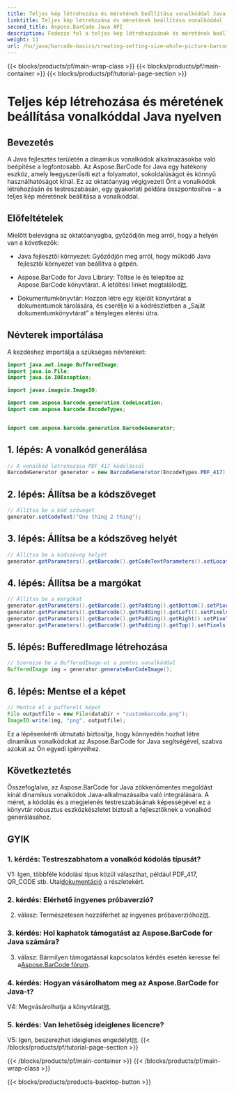 ```yaml
---
title: Teljes kép létrehozása és méretének beállítása vonalkóddal Java nyelven
linktitle: Teljes kép létrehozása és méretének beállítása vonalkóddal
second_title: Aspose.BarCode Java API
description: Fedezze fel a teljes kép létrehozásának és méretének beállítását Java nyelven az Aspose.BarCode segítségével. Könnyedén testreszabhatja a méretet, a kódolást és a megjelenést.
weight: 11
url: /hu/java/barcode-basics/creating-setting-size-whole-picture-barcode/
---
```


{{< blocks/products/pf/main-wrap-class >}}
{{< blocks/products/pf/main-container >}}
{{< blocks/products/pf/tutorial-page-section >}}

# Teljes kép létrehozása és méretének beállítása vonalkóddal Java nyelven

## Bevezetés

A Java fejlesztés területén a dinamikus vonalkódok alkalmazásokba való beépítése a legfontosabb. Az Aspose.BarCode for Java egy hatékony eszköz, amely leegyszerűsíti ezt a folyamatot, sokoldalúságot és könnyű használhatóságot kínál. Ez az oktatóanyag végigvezeti Önt a vonalkódok létrehozásán és testreszabásán, egy gyakorlati példára összpontosítva – a teljes kép méretének beállítása a vonalkóddal.

## Előfeltételek

Mielőtt belevágna az oktatóanyagba, győződjön meg arról, hogy a helyén van a következők:

- Java fejlesztői környezet: Győződjön meg arról, hogy működő Java fejlesztői környezet van beállítva a gépén.

-  Aspose.BarCode for Java Library: Töltse le és telepítse az Aspose.BarCode könyvtárat. A letöltési linket megtalálod[itt](https://releases.aspose.com/barcode/java/).

- Dokumentumkönyvtár: Hozzon létre egy kijelölt könyvtárat a dokumentumok tárolására, és cserélje ki a kódrészletben a „Saját dokumentumkönyvtárat” a tényleges elérési útra.

## Névterek importálása

A kezdéshez importálja a szükséges névtereket:

```java
import java.awt.image.BufferedImage;
import java.io.File;
import java.io.IOException;

import javax.imageio.ImageIO;

import com.aspose.barcode.generation.CodeLocation;
import com.aspose.barcode.EncodeTypes;


import com.aspose.barcode.generation.BarcodeGenerator;
```

## 1. lépés: A vonalkód generálása

```java
// A vonalkód létrehozása PDF_417 kódolással
BarcodeGenerator generator = new BarcodeGenerator(EncodeTypes.PDF_417);
```

## 2. lépés: Állítsa be a kódszöveget

```java
// Állítsa be a kód szövegét
generator.setCodeText("One thing 2 thing");
```

## 3. lépés: Állítsa be a kódszöveg helyét

```java
// Állítsa be a kódszöveg helyét
generator.getParameters().getBarcode().getCodeTextParameters().setLocation(CodeLocation.NONE);
```

## 4. lépés: Állítsa be a margókat

```java
// Állítsa be a margókat
generator.getParameters().getBarcode().getPadding().getBottom().setPixels(0);
generator.getParameters().getBarcode().getPadding().getLeft().setPixels(0);
generator.getParameters().getBarcode().getPadding().getRight().setPixels(0);
generator.getParameters().getBarcode().getPadding().getTop().setPixels(0);
```

## 5. lépés: BufferedImage létrehozása

```java
// Szerezze be a BufferedImage-et a pontos vonalkóddal
BufferedImage img = generator.generateBarCodeImage();
```

## 6. lépés: Mentse el a képet

```java
// Mentse el a pufferelt képet
File outputfile = new File(dataDir + "custombarcode.png");
ImageIO.write(img, "png", outputfile);
```

Ez a lépésenkénti útmutató biztosítja, hogy könnyedén hozhat létre dinamikus vonalkódokat az Aspose.BarCode for Java segítségével, szabva azokat az Ön egyedi igényeihez.

## Következtetés

Összefoglalva, az Aspose.BarCode for Java zökkenőmentes megoldást kínál dinamikus vonalkódok Java-alkalmazásaiba való integrálására. A méret, a kódolás és a megjelenés testreszabásának képességével ez a könyvtár robusztus eszközkészletet biztosít a fejlesztőknek a vonalkód generálásához.

## GYIK

### 1. kérdés: Testreszabhatom a vonalkód kódolás típusát?

 V1: Igen, többféle kódolási típus közül választhat, például PDF_417, QR_CODE stb. Utal[dokumentáció](https://reference.aspose.com/barcode/java/) a részletekért.

### 2. kérdés: Elérhető ingyenes próbaverzió?

 2. válasz: Természetesen hozzáférhet az ingyenes próbaverzióhoz[itt](https://releases.aspose.com/).

### 3. kérdés: Hol kaphatok támogatást az Aspose.BarCode for Java számára?

 3. válasz: Bármilyen támogatással kapcsolatos kérdés esetén keresse fel a[Aspose.BarCode fórum](https://forum.aspose.com/c/barcode/13).

### 4. kérdés: Hogyan vásárolhatom meg az Aspose.BarCode for Java-t?

 V4: Megvásárolhatja a könyvtárat[itt](https://purchase.aspose.com/buy).

### 5. kérdés: Van lehetőség ideiglenes licencre?

 V5: Igen, beszerezhet ideiglenes engedélyt[itt](https://purchase.aspose.com/temporary-license/).
{{< /blocks/products/pf/tutorial-page-section >}}

{{< /blocks/products/pf/main-container >}}
{{< /blocks/products/pf/main-wrap-class >}}

{{< blocks/products/products-backtop-button >}}
